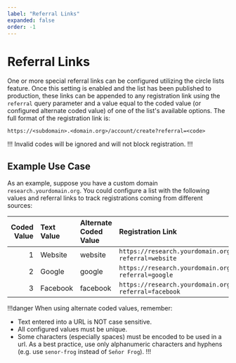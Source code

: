 ```yaml
---
label: "Referral Links"
expanded: false
order: -1
---
```

# Referral Links
One or more special referral links can be configured utilizing the circle lists feature. Once this setting is enabled and the list has been published to production, these links can be appended to any registration link using the `referral` query parameter and a value equal to the coded value (or configured alternate coded value) of one of the list's available options. The full format of the registration link is:

```
https://<subdomain>.<domain.org>/account/create?referral=<code>
```

!!!
Invalid codes will be ignored and will not block registration.
!!!

## Example Use Case
As an example, suppose you have a custom domain `research.yourdomain.org`. You could configure a list with the following values and referral links to track registrations coming from different sources:

Coded Value | Text Value | Alternate Coded Value | Registration Link
---:|:---|:---|:---
1 | Website | website | `https://research.yourdomain.org/account/create?referral=website`
2 | Google | google | `https://research.yourdomain.org/account/create?referral=google`
3 | Facebook | facebook | `https://research.yourdomain.org/account/create?referral=facebook`

!!!danger
When using alternate coded values, remember:
- Text entered into a URL is NOT case sensitive.
- All configured values must be unique.
- Some characters (especially spaces) must be encoded to be used in a url. As a best practice, use only alphanumeric characters and hyphens (e.g. use `senor-frog` instead of `Señor Frog`).
!!!